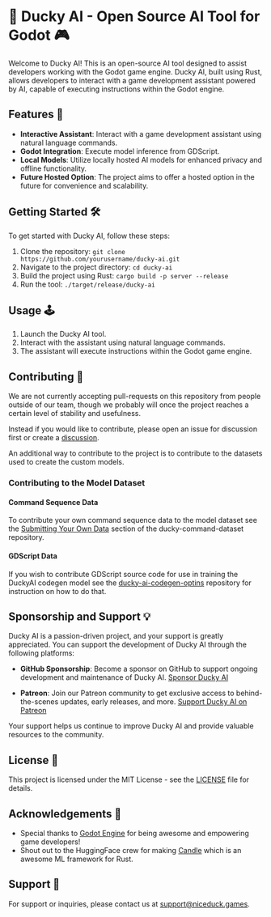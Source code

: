 # 🦆 Ducky AI - Open Source AI Tool for Godot 🎮

Welcome to Ducky AI! This is an open-source AI tool designed to assist developers working with the Godot game engine. Ducky AI, built using Rust, allows developers to interact with a game development assistant powered by AI, capable of executing instructions within the Godot engine.

## Features 🚀

- **Interactive Assistant**: Interact with a game development assistant using natural language commands.
- **Godot Integration**: Execute model inference from GDScript.
- **Local Models**: Utilize locally hosted AI models for enhanced privacy and offline functionality.
- **Future Hosted Option**: The project aims to offer a hosted option in the future for convenience and scalability.

## Getting Started 🛠️

To get started with Ducky AI, follow these steps:

1. Clone the repository: `git clone https://github.com/yourusername/ducky-ai.git`
2. Navigate to the project directory: `cd ducky-ai`
3. Build the project using Rust: `cargo build -p server --release`
4. Run the tool: `./target/release/ducky-ai`

## Usage 🕹️

1. Launch the Ducky AI tool.
2. Interact with the assistant using natural language commands.
3. The assistant will execute instructions within the Godot game engine.

## Contributing 🤝

We are not currently accepting pull-requests on this repository from people outside of our team, though we probably will once the project reaches a certain level of stability and usefulness.

Instead if you would like to contribute, please open an issue for discussion first or create a [discussion](https://github.com/NiceDuckGames/duckyai/discussions).

An additional way to contribute to the project is to contribute to the datasets used to create the custom models.

### Contributing to the Model Dataset
#### Command Sequence Data
To contribute your own command sequence data to the model dataset see the [Submitting Your Own Data](https://github.com/NiceDuckGames/DuckyCommandDataset?tab=readme-ov-file#submitting-training-data) section of the ducky-command-dataset repository.

#### GDScript Data
If you wish to contribute GDScript source code for use in training the DuckyAI codegen model see the [ducky-ai-codegen-optins](https://github.com/NiceDuckGames/ducky-ai-codegen-optins) repository for instruction on how to do that.

## Sponsorship and Support 💡

Ducky AI is a passion-driven project, and your support is greatly appreciated. You can support the development of Ducky AI through the following platforms:

- **GitHub Sponsorship**: Become a sponsor on GitHub to support ongoing development and maintenance of Ducky AI. [Sponsor Ducky AI](https://github.com/sponsors/NiceDuckGames)

- **Patreon**: Join our Patreon community to get exclusive access to behind-the-scenes updates, early releases, and more. [Support Ducky AI on Patreon](https://patreon.com/niceduckgames)

Your support helps us continue to improve Ducky AI and provide valuable resources to the community.

## License 📝

This project is licensed under the MIT License - see the [LICENSE](LICENSE) file for details.

## Acknowledgements 🙏

- Special thanks to [Godot Engine](https://godotengine.org/) for being awesome and empowering game developers!
- Shout out to the HuggingFace crew for making [Candle](https://github.com/huggingface/candle) which is an awesome ML framework for Rust.

## Support 📧

For support or inquiries, please contact us at support@niceduck.games.

